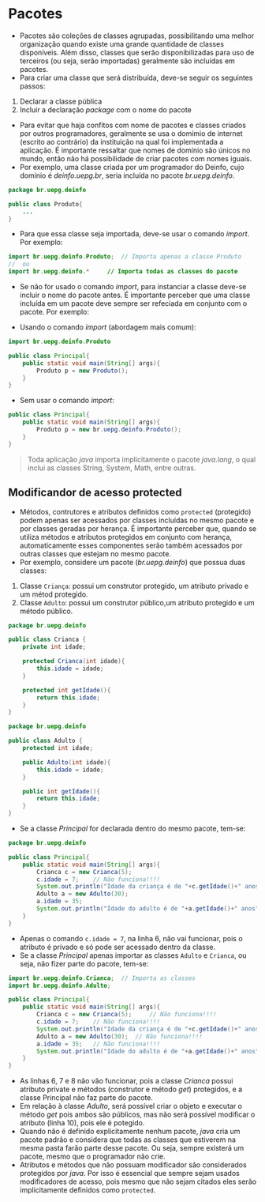 # Pacotes

- Pacotes são coleções de classes agrupadas, possibilitando uma melhor organização quando existe uma grande quantidade de classes disponíveis. Além disso, classes que serão disponibilizadas para uso de terceiros (ou seja, serão importadas) geralmente são incluídas em pacotes.
- Para criar uma classe que será distribuída, deve-se seguir os seguintes passos:

1. Declarar a classe pública
2. Incluir a declaração *package* com o nome do pacote

- Para evitar que haja confitos com nome de pacotes e classes criados por outros programadores, geralmente se usa o domímio de internet (escrito ao contrário) da instituição na qual foi implementada a aplicação. É importante ressaltar que nomes de domínio são únicos no mundo, então não há possibilidade de criar pacotes com nomes iguais.
- Por exemplo, uma classe criada por um programador do Deinfo, cujo domínio é *deinfo.uepg.br*, seria incluída no pacote *br.uepg.deinfo*.

```Java
package br.uepg.deinfo

public class Produto{
	...
}
```

- Para que essa classe seja importada, deve-se usar o comando *import*. Por exemplo:

```Java
import br.uepg.deinfo.Produto;	// Importa apenas a classe Produto
//	ou
import br.uepg.deinfo.*		// Importa todas as classes do pacote
```

- Se não for usado o comando *import*, para instanciar a classe deve-se incluir o nome do pacote antes. É importante perceber que uma classe incluída em um pacote deve sempre ser refeciada em conjunto com o pacote. Por exemplo:

- Usando o comando *import* (abordagem mais comum):

```Java
import br.uepg.deinfo.Produto

public class Principal{
	public static void main(String[] args){
		Produto p = new Produto();
	}
}
```

- Sem usar o comando *import*:

```Java
public class Principal{
	public static void main(String[] args){
		Produto p = new br.uepg.deinfo.Produto();
	}
}
```

> Toda aplicação *java* importa implicitamente o pacote *java.lang*, o qual inclui as classes String, System, Math, entre outras.

## Modificandor de acesso protected

- Métodos, contrutores e atributos definidos como `protected` (protegido) podem apenas ser acessados por classes incluídas no mesmo pacote e por classes geradas por herança. É importante perceber que, quando se utiliza métodos e atributos protegidos em conjunto com herança, automaticamente esses componentes serão também acessados por outras classes que estejam no mesmo pacote.
- Por exemplo, considere um pacote (*br.uepg.deinfo*) que possua duas classes:

1. Classe `Criança`: possui um construtor protegido, um atributo privado e um métod protegido.
2. Classe `Adulto`: possui um construtor público,um atributo protegido e um método público.

```Java
package br.uepg.deinfo

public class Crianca {
	private int idade;

	protected Crianca(int idade){
		this.idade = idade;
	}

	protected int getIdade(){
		return this.idade;
	}
}
```

```Java
package br.uepg.deinfo

public class Adulto {
	protected int idade;

	public Adulto(int idade){
		this.idade = idade;
	}

	public int getIdade(){
		return this.idade;
	}
}
```

- Se a classe *Principal* for declarada dentro do mesmo pacote, tem-se:

```Java
package br.uepg.deinfo

public class Principal{
	public static void main(String[] args){
		Crianca c = new Crianca(5);
		c.idade = 7;	// Não funciona!!!!
		System.out.println("Idade da criança é de "+c.getIdade()+" anos");
		Adulto a = new Adulto(30);
		a.idade = 35;
		System.out.println("Idade do adulto é de "+a.getIdade()+" anos");
	}
}
```

- Apenas o comando `c.idade = 7`, na linha 6, não vai funcionar, pois o atributo é privado e só pode ser acessado dentro da classe.
- Se a classe *Principal* apenas importar as classes `Adulto` e `Crianca`, ou seja, não fizer parte do pacote, tem-se:

```Java
import br.uepg.deinfo.Crianca;	// Importa as classes
import br.uepg.deinfo.Adulto;

public class Principal{
	public static void main(String[] args){
		Crianca c = new Crianca(5); 	// Não funciona!!!!
		c.idade = 7;	// Não funciona!!!!
		System.out.println("Idade da criança é de "+c.getIdade()+" anos");
		Adulto a = new Adulto(30);	// Não funciona!!!!
		a.idade = 35;	// Não funciona!!!!
		System.out.println("Idade do adulto é de "+a.getIdade()+" anos");
	}
}
```

- As linhas 6, 7 e 8 não vão funcionar, pois a classe *Crianca* possui atributo private e métodos (construtor e método *get*) protegidos, e a classe Principal não faz parte do pacote.
- Em relação à classe *Adulto*, será possível criar o objeto e executar o método *get* pois ambos são públicos, mas não será possível modificar o atributo (linha 10), pois ele é potegido.
- Quando não é definido explicitamente nenhum pacote, *java* cria um pacote padrão e considera que todas as classes que estiverem na mesma pasta farão parte desse pacote. Ou seja, sempre existerá um pacote, mesmo que o programador não crie.
- Atributos e métodos que não possuam modificador são considerados protegidos por *java*. Por isso é essencial que sempre sejam usados modificadores de acesso, pois mesmo que não sejam citados eles serão implicitamente definidos como `protected`.
